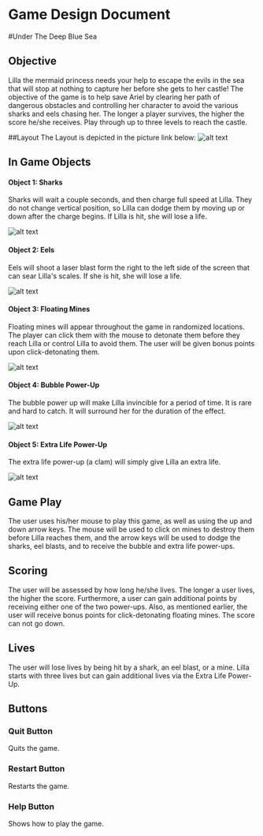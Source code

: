 # Game Design Document

#Under The Deep Blue Sea

## Objective
Lilla the mermaid princess needs your help to escape the evils in the sea that will stop at nothing to capture her before
she gets to her castle!  The objective of the game is to help save Ariel by clearing her path of dangerous obstacles and 
controlling her character to avoid the various sharks and eels chasing her.  The longer a player survives, the higher the 
score he/she receives.  Play through up to three levels to reach the castle.

##Layout
The Layout is depicted in the picture link below:
![alt text](~/game_okhulusi/GamePictures/Layout.jpeg "Game Layout")

## In Game Objects
#### Object 1: Sharks
Sharks will wait a couple seconds, and then charge full speed at Lilla.  They do not change vertical position, so Lilla can
dodge them by moving up or down after the charge begins.  If Lilla is hit, she will lose a life.

![alt text](http://static.gamesradar.com/images/mb/GamesRadar/us/Features/2009/08/SHARK%20WEEK/What%20is%20Shark%20Week/ART/Finished/Jaws_PS2_37--article_image.jpg "Shark")

#### Object 2: Eels
Eels will shoot a laser blast form the right to the left side of the screen that can sear Lilla's scales.  If she is hit,
she will lose a life.

![alt text](http://www.sustainablesushi.net/wp-content/uploads/2008/12/eel.jpg "Eel")

#### Object 3: Floating Mines
Floating mines will appear throughout the game in randomized locations.  The player can click them with the mouse to detonate
them before they reach Lilla or control Lilla to avoid them.  The user will be given bonus points upon click-detonating them.

![alt text](http://t1.ftcdn.net/jpg/00/23/84/44/400_F_23844445_VauD0LZSItqtxjGYF2N8hzdM4LLzlPh7.jpg "Floating Mine")
  
#### Object 4: Bubble Power-Up
The bubble power up will make Lilla invincible for a period of time.  It is rare and hard to catch.  It will surround her
for the duration of the effect.

![alt text](http://esriaustralia.files.wordpress.com/2011/09/bubble.jpg "Bubble")

#### Object 5: Extra Life Power-Up
The extra life power-up (a clam) will simply give Lilla an extra life.

![alt text](http://etc.usf.edu/clipart/62000/62031/62031_clam_lg.gif "Clam")

## Game Play
The user uses his/her mouse to play this game, as well as using the up and down arrow keys.  The mouse will be used to click
on mines to destroy them before Lilla reaches them, and the arrow keys will be used to dodge the sharks, eel blasts, and to 
receive the bubble and extra life power-ups.

## Scoring
The user will be assessed by how long he/she lives. The longer a user lives, the higher the score.  Furthermore, a user can
gain additional points by receiving either one of the two power-ups.  Also, as mentioned earlier, the user will receive bonus
points for click-detonating floating mines.  The score can not go down.

## Lives
The user will lose lives by being hit by a shark, an eel blast, or a mine.  Lilla starts with three lives but can gain 
additional lives via the Extra Life Power-Up.

## Buttons
### Quit Button
Quits the game.
### Restart Button
Restarts the game.
### Help Button
Shows how to play the game.
```

